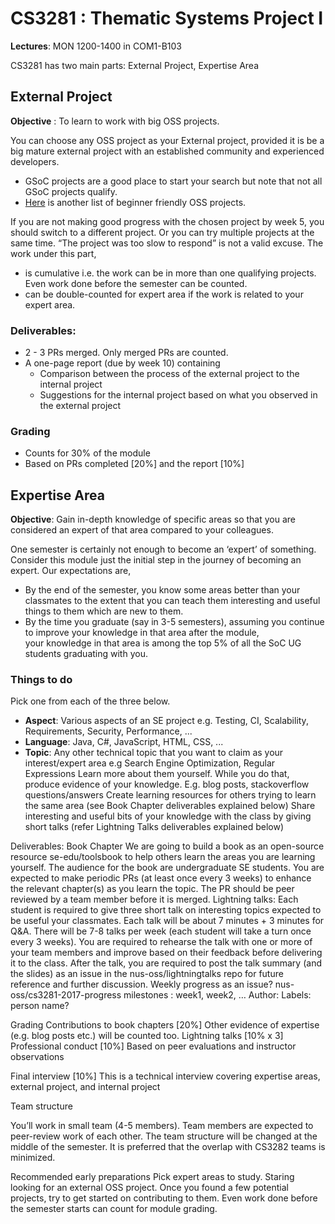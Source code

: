 # CS3281 : Thematic Systems Project I

**Lectures**: MON 1200-1400 in COM1-B103 


CS3281 has two main parts: External Project, Expertise Area


## External Project

**Objective** : To learn to work with big OSS projects.

You can choose any OSS project as your External project, provided it is be a big mature external project with an established 
community and experienced developers. 
* GSoC projects are a good place to start your search but note that not all GSoC projects qualify.
* [Here](https://github.com/MunGell/awesome-for-beginners) is another list of beginner friendly OSS projects.

If you are not making good progress with the chosen project by week 5, you should switch to a different project. 
Or you can try multiple projects at the same time. “The project was too slow to respond” is not a valid excuse.
The work under this part, 
* is cumulative i.e. the work can be in more than one qualifying projects. Even work done before the semester can be counted. 
* can be double-counted for expert area if the work is related to your expert area.


### Deliverables:

* 2 - 3 PRs merged. Only merged PRs are counted.
* A one-page report (due by week 10) containing
  * Comparison between the process of the external project to the internal project
  * Suggestions for the internal project based on what you observed in the external project

### Grading
 
* Counts for 30% of the module
* Based on PRs completed [20%]  and the report [10%]


## Expertise Area

**Objective**: Gain in-depth knowledge of specific areas so that you are considered an expert of that area compared to your colleagues.  

One semester is certainly not enough to become an ‘expert’ of something. Consider this module just the initial step in the journey 
of becoming an expert. Our expectations are, 
* By the end of the semester, you know some areas better than your classmates to the extent that you can teach them interesting 
  and useful things to them which are new to them.
* By the time you graduate (say in 3-5 semesters), assuming you continue to improve your knowledge in that area after the module,  
  your knowledge in that area is among the top 5% of all the SoC UG students graduating with you. 


### Things to do

Pick one from each of the three below.
* **Aspect**: Various aspects of an SE project e.g. Testing, CI, Scalability, Requirements, Security, Performance, ...
* **Language**: Java, C#, JavaScript, HTML, CSS, ...
* **Topic**: Any other technical topic that you want to claim as your interest/expert area e.g Search Engine Optimization, Regular Expressions 
Learn more about them yourself. While you do that, produce evidence of your knowledge. E.g. blog posts, stackoverflow questions/answers
Create learning resources for others trying to learn the same area (see Book Chapter deliverables explained below)
Share interesting and useful bits of your knowledge with the class by giving short talks (refer Lightning Talks deliverables explained below)


Deliverables:
Book Chapter
We are going to build a book as an open-source resource se-edu/toolsbook to help others learn the areas you are learning yourself.
The audience for the book are undergraduate SE students.
You are expected to make periodic PRs (at least once every 3 weeks) to enhance the relevant chapter(s) as you learn the topic. The PR should be peer reviewed by a team member before it is merged.
Lightning talks: 
Each student is required to give three short talk on interesting topics expected to be useful your classmates. 
Each talk will be about 7 minutes + 3 minutes for Q&A. There will be 7-8 talks per week (each student will take a turn once every 3 weeks).
You are required to rehearse the talk with one or more of your team members and improve based on their feedback before delivering it to the class.
After the talk, you are required to post the talk summary (and the slides) as an issue in the nus-oss/lightningtalks repo for future reference and further discussion.
Weekly progress as an issue? nus-oss/cs3281-2017-progress
milestones : week1, week2, …
Author: 
Labels: person name?


Grading
Contributions to book chapters [20%]
Other evidence of expertise (e.g. blog posts etc.) will be counted too.
Lightning talks [10% x 3]
Professional conduct [10%]
Based on peer evaluations and instructor observations

Final interview [10%]
This is a technical interview covering expertise areas, external project, and internal project


Team structure


You’ll work in small team (4-5 members). Team members are expected to peer-review work of each other. 
The team structure will be changed at the middle of the semester.
It is preferred that the overlap with CS3282 teams is minimized.


Recommended early preparations
Pick expert areas to study. 
Staring looking for an external OSS project. Once you found a few potential projects, try to get started on contributing to them. Even work done before the semester starts can count for module grading.
